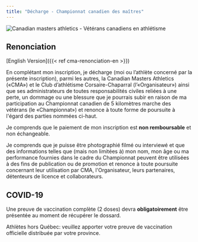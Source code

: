 ```yaml
---
title: "Décharge - Championnat canadien des maîtres"
---
```


![Canadian masters athletics - Vétérans canadiens en athlétisme](/images/cma-logo.jpg)

## Renonciation
[English Version]({{< ref cma-renonciation-en >}})

En complétant mon inscription, je décharge (moi ou l’athlète concerné par la présente inscription), parmi les autres, la Canadian Masters Athletics («CMA») et le Club d’athlétisme Corsaire-Chaparral (l’«Organisateur») ainsi que ses administrateurs de toutes responsabilités civiles reliées à une perte, un dommage ou une blessure que je pourrais subir en raison de ma participation au Championnat canadien de 5 kilomètres marche des vétérans (le «Championnat») et renonce à toute forme de poursuite à l'égard des parties nommées ci-haut.

Je comprends que le paiement de mon inscription est <strong>non remboursable</strong> et non échangeable.

Je comprends que je puisse être photographié filmé ou interviewé et que des informations telles que (mais non limitées à) mon nom, mon âge ou ma performance fournies dans le cadre du Championnat peuvent être utilisées à des fins de publication ou de promotion et renonce à toute poursuite concernant leur utilisation par CMA, l'Organisateur, leurs partenaires, détenteurs de licence et collaborateurs.

## COVID-19
Une preuve de vaccination complète (2 doses) devra **obligatoirement** être présentée au moment de récupérer le dossard.

Athlètes hors Québec: veuillez apporter votre preuve de vaccination officielle distribuée par votre province.


